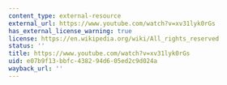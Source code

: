 ```yaml
---
content_type: external-resource
external_url: https://www.youtube.com/watch?v=xv31lyk0rGs
has_external_license_warning: true
license: https://en.wikipedia.org/wiki/All_rights_reserved
status: ''
title: https://www.youtube.com/watch?v=xv31lyk0rGs
uid: e07b9f13-bbfc-4382-94d6-05ed2c9d024a
wayback_url: ''
---
```

